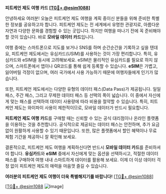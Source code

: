 **피트케언 제도 여행 카드 [[TG💪+ @esim1088](https://t.me/s/esim1088)]**

안녕하세요 여러분! 오늘은 피트케언 제도 여행을 계획 중이신 분들을 위해 준비한 특별한 정보를 공유하고자 합니다. 피트케언 제도는 전 세계에서 유명한 관광지로, 아름다운 자연과 다양한 문화를 경험할 수 있는 곳입니다. 하지만 여행을 떠나기 전에 꼭 준비해야 할 것이 있습니다. 바로 **모바일 데이터 카드**입니다.

여행 중에는 스마트폰으로 지도를 보거나 SNS를 하며 순간순간을 기록하고 싶을 텐데요, 피트케언 제도에서는 유심카드(USIM)를 사용하는 것이 가장 편리합니다. 특히, 유심카드와 eSIM을 동시에 고려해보세요. eSIM은 물리적인 유심카드를 필요로 하지 않으며, 스마트폰에서 앱이나 QR코드를 통해 쉽게 등록할 수 있습니다. **eSIM**은 가볍고, 잃어버릴 걱정이 없으며, 여러 국가에서 사용 가능하기 때문에 여행자들에게 인기가 많습니다.

또한, 피트케언 제도에서는 다양한 유형의 데이터 패스(Data Pass)가 제공됩니다. 일일 패스, 주간 패스, 그리고 무제한 데이터 패스 등 선택의 폭이 넓습니다. 이 중에서 자신에게 맞는 패스를 선택하여 데이터 사용량에 따라 비용을 절약할 수 있습니다. 특히, 피트케언 제도는 와이파이 사용이 제한적이므로, 모바일 데이터가 반드시 필요합니다.

**피트케언 제도 여행 카드**를 구매할 때는 신뢰할 수 있는 공식 대리점이나 온라인 플랫폼을 이용하는 것을 추천합니다. 공식적으로 제공되는 데이터 패스는 안전하며, 추가 요금 없이 원활하게 사용할 수 있기 때문입니다. 또한, 많은 플랫폼에서 할인 혜택이나 무료 체험 기간을 제공하니 잘 확인해 보세요.

결론적으로, 피트케언 제도 여행을 계획하신다면 반드시 **모바일 데이터 카드**를 준비하셔야 합니다. **유심카드**와 **eSIM** 중에서 자신에게 맞는 옵션을 선택하시고, 적절한 데이터 패스를 구매하여 여행 내내 스마트하게 데이터를 활용해 보세요. 이제 더 이상 데이터 걱정 없이 피트케언 제도의 매력을 마음껏 즐길 수 있습니다.

**여러분의 피트케언 제도 여행이 더욱 특별해지기를 바랍니다!** [[TG💪+ @esim1088](https://t.me/s/esim1088)]

[[TG💪+ @esim1088](https://t.me/s/esim1088) ![Image](https://i.postimg.cc/Y0z9fWf4/image.png)]